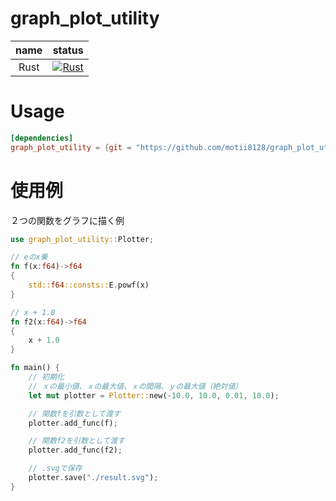 # graph_plot_utility

|name|status|
|:--:|:--:|
|Rust|[![Rust](https://github.com/motii8128/graph_plot_utility/actions/workflows/rust.yml/badge.svg)](https://github.com/motii8128/graph_plot_utility/actions/workflows/rust.yml)|

# Usage
```toml
[dependencies]
graph_plot_utility = {git = "https://github.com/motii8128/graph_plot_utility.git"}
```

# 使用例
２つの関数をグラフに描く例
```rs
use graph_plot_utility::Plotter;

// eのx乗
fn f(x:f64)->f64
{
    std::f64::consts::E.powf(x)
}

// x + 1.0
fn f2(x:f64)->f64
{
    x + 1.0
}

fn main() {
    // 初期化
    // ｘの最小値、ｘの最大値、ｘの間隔、ｙの最大値（絶対値）
    let mut plotter = Plotter::new(-10.0, 10.0, 0.01, 10.0);

    // 関数fを引数として渡す
    plotter.add_func(f);

    // 関数f2を引数として渡す
    plotter.add_func(f2);

    // .svgで保存
    plotter.save("./result.svg");
}
```




